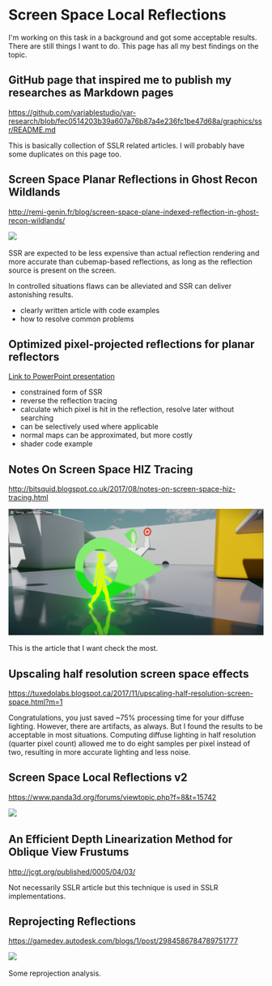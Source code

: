# Screen Space Local Reflections

I'm working on this task in a background and got some acceptable results. There are still things I want to do. This page has all my best findings on the topic.

## GitHub page that inspired me to publish my researches as Markdown pages
https://github.com/variablestudio/var-research/blob/fec0514203b39a607a76b87a4e236fc1be47d68a/graphics/ssr/README.md

This is basically collection of SSLR related articles. I will probably have some duplicates on this page too.

## Screen Space Planar Reflections in Ghost Recon Wildlands
http://remi-genin.fr/blog/screen-space-plane-indexed-reflection-in-ghost-recon-wildlands/

![](http://remi-genin.fr/blog/wp-content/uploads/Motivation3.jpg)

SSR are expected to be less expensive than actual reflection rendering and more accurate than cubemap-based reflections, as long as the reflection source is present on the screen.

In controlled situations flaws can be alleviated and SSR can deliver astonishing results.

- clearly written article with code examples
- how to resolve common problems

## Optimized pixel-projected reflections for planar reflectors
[Link to PowerPoint presentation](http://advances.realtimerendering.com/s2017/PixelProjectedReflectionsAC_v_1.92.pptx)
- constrained form of SSR
- reverse the reflection tracing
- calculate which pixel is hit in the reflection, resolve later without searching
- can be selectively used where applicable
- normal maps can be approximated, but more costly
- shader code example

## Notes On Screen Space HIZ Tracing
http://bitsquid.blogspot.co.uk/2017/08/notes-on-screen-space-hiz-tracing.html

![](https://github.com/greje656/Questions/raw/master/images/ssr6.jpg)

This is the article that I want check the most.

## Upscaling half resolution screen space effects
https://tuxedolabs.blogspot.ca/2017/11/upscaling-half-resolution-screen-space.html?m=1

Congratulations, you just saved ~75% processing time for your diffuse lighting. However, there are artifacts, 
as always. But I found the results to be acceptable in most situations. Computing diffuse lighting in half 
resolution (quarter pixel count) allowed me to do eight samples per pixel instead of two, resulting in more 
accurate lighting and less noise.

## Screen Space Local Reflections v2
https://www.panda3d.org/forums/viewtopic.php?f=8&t=15742

![](http://panda3d.org.ru/_fr/2/7894072.jpg)

## An Efficient Depth Linearization Method for Oblique View Frustums
http://jcgt.org/published/0005/04/03/

Not necessarily SSLR article but this technique is used in SSLR implementations.

## Reprojecting Reflections
https://gamedev.autodesk.com/blogs/1/post/2984586784789751777

![](https://4.bp.blogspot.com/-PW2mQr8ymrs/WUvdxlCuVxI/AAAAAAAAGjc/5EtGPxbui5AIlO09YzhODQZPAY1et6R0QCLcBGAs/s640/diagram.jpg)

Some reprojection analysis.






